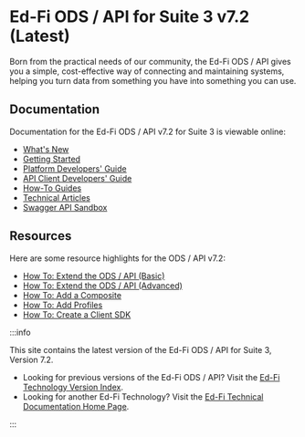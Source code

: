 # Ed-Fi ODS / API for Suite 3 v7.2 (Latest)

Born from the practical needs of our community, the Ed-Fi ODS / API gives you a
simple, cost-effective way of connecting and maintaining systems, helping you
turn data from something you have into something you can use.

## Documentation

Documentation for the Ed-Fi ODS / API v7.2 for Suite 3 is viewable online:

* [What's New](./ed-fi-ods-api-for-suite-3-v72-latest/whats-new.md)
* [Getting Started](./ed-fi-ods-api-for-suite-3-v72-latest/getting-started.md)
* [Platform Developers'
    Guide](./ed-fi-ods-api-for-suite-3-v72-latest/platform-developers-guide.md)
* [API Client Developers'
    Guide](./ed-fi-ods-api-for-suite-3-v72-latest/api-client-developers-guide.md)
* [How-To Guides](./ed-fi-ods-api-for-suite-3-v72-latest/how-to-guides.md)
* [Technical
    Articles](./ed-fi-ods-api-for-suite-3-v72-latest/technical-articles.md)
* [Swagger API Sandbox](https://api.ed-fi.org/)

## Resources

Here are some resource highlights for the ODS / API v7.2:

* [How To: Extend the ODS / API
    (Basic)](./ed-fi-ods-api-for-suite-3-v72-latest/how-to-guides/how-to-extend-the-ed-fi-ods-api-alternative-education-program-example.md)
* [How To: Extend the ODS / API
    (Advanced)](./ed-fi-ods-api-for-suite-3-v72-latest/how-to-guides/how-to-extend-the-ed-fi-ods-api-student-transcript-example.md)
* [How To: Add a
    Composite](./ed-fi-ods-api-for-suite-3-v72-latest/how-to-guides/how-to-add-api-composites-to-the-ed-fi-ods-api-solution.md)
* [How To: Add
    Profiles](./ed-fi-ods-api-for-suite-3-v72-latest/how-to-guides/how-to-add-profiles-to-the-ed-fi-ods-api.md)
* [How To: Create a Client
    SDK](./ed-fi-ods-api-for-suite-3-v72-latest/api-client-developers-guide/using-code-generation-to-create-an-sdk.md)

:::info

This site contains the latest version of the Ed-Fi ODS / API for Suite 3,
Version 7.2.

* Looking for previous versions of the Ed-Fi ODS / API? Visit the [Ed-Fi
  Technology Version
  Index](https://edfi.atlassian.net/wiki/spaces/ETKB/pages/20875717/Ed-Fi+Technology+Version+Index#Ed-FiTechnologyVersionIndex-Data-Standard).
* Looking for another Ed-Fi Technology? Visit the [Ed-Fi Technical Documentation
  Home Page](https://edfi.atlassian.net/wiki/spaces/ETKB/overview).

:::

<!-- ![](./attachments/Ed-Fi-ODS-API-v6_1-Icon.png) -->
